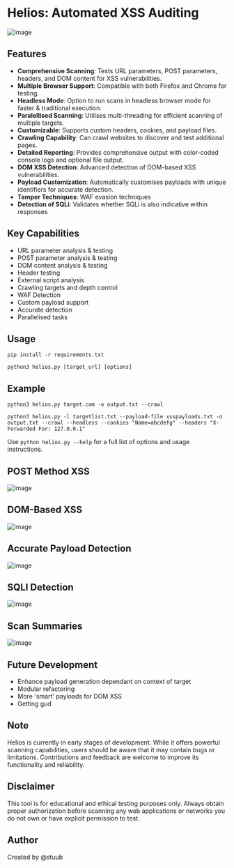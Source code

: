 # Helios: Automated XSS Auditing

![image](https://github.com/user-attachments/assets/35347b21-1419-4d75-9edd-ca2efadfcca3)



## Features

- **Comprehensive Scanning**: Tests URL parameters, POST parameters, headers, and DOM content for XSS vulnerabilities.
- **Multiple Browser Support**: Compatible with both Firefox and Chrome for testing.
- **Headless Mode**: Option to run scans in headless browser mode for faster & traditional execution.
- **Paralellised Scanning**: Utilises multi-threading for efficient scanning of multiple targets.
- **Customizable**: Supports custom headers, cookies, and payload files.
- **Crawling Capability**: Can crawl websites to discover and test additional pages.
- **Detailed Reporting**: Provides comprehensive output with color-coded console logs and optional file output.
- **DOM XSS Detection**: Advanced detection of DOM-based XSS vulnerabilities.
- **Payload Customization**: Automatically customises payloads with unique identifiers for accurate detection.
- **Tamper Techniques**: WAF evasion techniques
- **Detection of SQLi**: Validates whether SQLi is also indicative within responses


## Key Capabilities

- URL parameter analysis & testing
- POST parameter analysis & testing
- DOM content analysis & testing
- Header testing
- External script analysis
- Crawling targets and depth control
- WAF Detection
- Custom payload support
- Accurate detection
- Parallelised tasks


## Usage

```
pip install -r requirements.txt
```

```
python3 helios.py [target_url] [options] 
```

## Example

```
python3 helios.py target.com -o output.txt --crawl
```

```
python3 helios.py -l targetlist.txt --payload-file xsspayloads.txt -o output.txt --crawl --headless --cookies "Name=abcdefg" --headers "X-Forwarded For: 127.0.0.1"
```

Use `python helios.py --help` for a full list of options and usage instructions.


## POST Method XSS

![image](https://github.com/user-attachments/assets/29b60c24-f832-43b6-b023-18981b462f38)

## DOM-Based XSS

![image](https://github.com/user-attachments/assets/f49efbf6-3a3c-483e-b7b5-dce426a63b41)

## Accurate Payload Detection

![image](https://github.com/user-attachments/assets/96f7d2bf-cdf9-46cd-8b72-c0fa6fcebcc6)

## SQLI Detection

![image](https://github.com/user-attachments/assets/cca33815-5e24-45bc-aea4-9a1cf6eae9d3)

## Scan Summaries

![image](https://github.com/user-attachments/assets/19ff0dde-08a9-4662-a487-9b0cfca7be4f)


## Future Development

- Enhance payload generation dependant on context of target
- Modular refactoring
- More 'smart' payloads for DOM XSS
- Getting gud


## Note

Helios is currently in early stages of development. While it offers powerful scanning capabilities, users should be aware that it may contain bugs or limitations. Contributions and feedback are welcome to improve its functionality and reliability.

## Disclaimer

This tool is for educational and ethical testing purposes only. Always obtain proper authorization before scanning any web applications or networks you do not own or have explicit permission to test.

## Author

Created by @stuub

